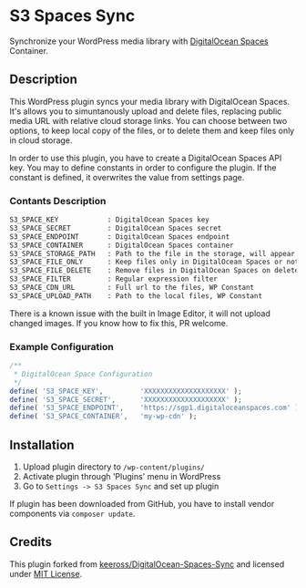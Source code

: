 # S3 Spaces Sync

Synchronize your WordPress media library with [DigitalOcean Spaces](https://www.digitalocean.com/?refcode=5c4f2a9f0908) Container.

## Description

This WordPress plugin syncs your media library with DigitalOcean Spaces. It's allows you
to simuntanously upload and delete files, replacing public media URL with relative cloud
storage links. You can choose between two options, to keep local copy of the files, or to
delete them and keep files only in cloud storage.

In order to use this plugin, you have to create a DigitalOcean Spaces API key. You may
to define constants in order to configure the plugin. If the constant is defined, it
overwrites the value from settings page.

### Contants Description

```txt
S3_SPACE_KEY            : DigitalOcean Spaces key
S3_SPACE_SECRET         : DigitalOcean Spaces secret
S3_SPACE_ENDPOINT       : DigitalOcean Spaces endpoint
S3_SPACE_CONTAINER      : DigitalOcean Spaces container
S3_SPACE_STORAGE_PATH   : Path to the file in the storage, will appear as a prefix
S3_SPACE_FILE_ONLY      : Keep files only in DigitalOcean Spaces or not, values (true|false)
S3_SPACE_FILE_DELETE    : Remove files in DigitalOcean Spaces on delete or not, values (true|false)
S3_SPACE_FILTER         : Regular expression filter
S3_SPACE_CDN_URL        : Full url to the files, WP Constant
S3_SPACE_UPLOAD_PATH    : Path to the local files, WP Constant
```

There is a known issue with the built in Image Editor, it will not upload changed images.
If you know how to fix this, PR welcome.

### Example Configuration

```php
/**
 * DigitalOcean Space Configuration
 */
define( 'S3_SPACE_KEY',         'XXXXXXXXXXXXXXXXXXXX' );
define( 'S3_SPACE_SECRET',      'XXXXXXXXXXXXXXXXXXXX' );
define( 'S3_SPACE_ENDPOINT',    'https://sgp1.digitaloceanspaces.com' );
define( 'S3_SPACE_CONTAINER',   'my-wp-cdn' );
```

## Installation

1. Upload plugin directory to `/wp-content/plugins/`
2. Activate plugin through 'Plugins' menu in WordPress
3. Go to `Settings -> S3 Spaces Sync` and set up plugin

If plugin has been downloaded from GitHub, you have to install vendor components via `composer update`.

## Credits

This plugin forked from [keeross/DigitalOcean-Spaces-Sync](https://github.com/keeross/DigitalOcean-Spaces-Sync)
and licensed under [MIT License](./license.txt).

